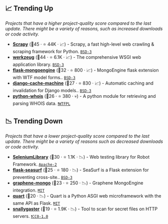 ## 📈 Trending Up

_Projects that have a higher project-quality score compared to the last update. There might be a variety of reasons, such as increased downloads or code activity._

- <b><a href="https://github.com/scrapy/scrapy">Scrapy</a></b> (🥇45 ·  ⭐ 44K · 📈) - Scrapy, a fast high-level web crawling & scraping framework for Python. <code><a href="http://bit.ly/3aKzpTv">BSD-3</a></code>
- <b><a href="https://github.com/pallets/werkzeug">werkzeug</a></b> (🥇44 ·  ⭐ 6.1K · 📈) - The comprehensive WSGI web application library. <code><a href="http://bit.ly/3aKzpTv">BSD-3</a></code>
- <b><a href="https://github.com/MongoEngine/flask-mongoengine">flask-mongoengine</a></b> (🥇32 ·  ⭐ 800 · 📈) - MongoEngine flask extension with WTF model forms.. <code><a href="http://bit.ly/3aKzpTv">BSD-3</a></code> <code><img src="https://flask.palletsprojects.com/en/1.1.x/_static/flask-icon.png" style="display:inline;" width="13" height="13"></code>
- <b><a href="https://github.com/django-cache-machine/django-cache-machine">django-cache-machine</a></b> (🥉27 ·  ⭐ 830 · 📈) - Automatic caching and invalidation for Django models.. <code><a href="http://bit.ly/3aKzpTv">BSD-3</a></code> <code><img src="https://static.djangoproject.com/img/icon-touch.e4872c4da341.png" style="display:inline;" width="13" height="13"></code>
- <b><a href="https://github.com/joepie91/python-whois">python-whois</a></b> (🥉26 ·  ⭐ 380 · 💀) - A python module for retrieving and parsing WHOIS data. <code><a href="https://tldrlegal.com/search?q=WTFPL">❗️WTFPL</a></code>

## 📉 Trending Down

_Projects that have a lower project-quality score compared to the last update. There might be a variety of reasons such as decreased downloads or code activity._

- <b><a href="https://github.com/robotframework/SeleniumLibrary">SeleniumLibrary</a></b> (🥈30 ·  ⭐ 1.1K · 📉) - Web testing library for Robot Framework. <code><a href="http://bit.ly/3nYMfla">Apache-2</a></code>
- <b><a href="https://github.com/maxcountryman/flask-seasurf">flask-seasurf</a></b> (🥈25 ·  ⭐ 180 · 📉) - SeaSurf is a Flask extension for preventing cross-site.. <code><a href="http://bit.ly/3aKzpTv">BSD-3</a></code> <code><img src="https://flask.palletsprojects.com/en/1.1.x/_static/flask-icon.png" style="display:inline;" width="13" height="13"></code>
- <b><a href="https://github.com/graphql-python/graphene-mongo">graphene-mongo</a></b> (🥉23 ·  ⭐ 250 · 📉) - Graphene MongoEngine integration. <code><a href="http://bit.ly/34MBwT8">MIT</a></code> <code><img src="https://graphql.org/img/logo.svg" style="display:inline;" width="13" height="13"></code>
- <b><a href="https://github.com/pgjones/quart">quart</a></b> (🥉20 · 📉) - Quart is a Python ASGI web microframework with the same API as Flask. <code><a href="http://bit.ly/34MBwT8">MIT</a></code>
- <b><a href="https://github.com/hannob/snallygaster">snallygaster</a></b> (🥉19 ·  ⭐ 1.9K · 📉) - Tool to scan for secret files on HTTP servers. <code><a href="https://tldrlegal.com/search?q=CC0-1.0">❗️CC0-1.0</a></code>

